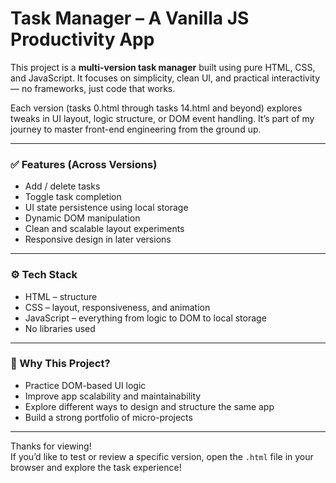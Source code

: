 # Task Manager – A Vanilla JS Productivity App

This project is a **multi-version task manager** built using pure HTML, CSS, and JavaScript. It focuses on simplicity, clean UI, and practical interactivity — no frameworks, just code that works.

Each version (tasks 0.html through tasks 14.html and beyond) explores tweaks in UI layout, logic structure, or DOM event handling. It’s part of my journey to master front-end engineering from the ground up.

---

### ✅ Features (Across Versions)

- Add / delete tasks  
- Toggle task completion  
- UI state persistence using local storage  
- Dynamic DOM manipulation  
- Clean and scalable layout experiments  
- Responsive design in later versions

---

### ⚙️ Tech Stack

- HTML – structure  
- CSS – layout, responsiveness, and animation  
- JavaScript – everything from logic to DOM to local storage  
- No libraries used

---

### 🎯 Why This Project?

- Practice DOM-based UI logic  
- Improve app scalability and maintainability  
- Explore different ways to design and structure the same app  
- Build a strong portfolio of micro-projects

---

Thanks for viewing!  
If you’d like to test or review a specific version, open the `.html` file in your browser and explore the task experience!

